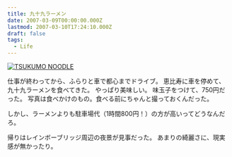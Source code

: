 ```yaml
---
title: 九十九ラーメン
date: 2007-03-09T00:00:00.000Z
lastmod: 2007-03-10T17:24:10.000Z
draft: false
tags:
  - Life
---
```


[![TSUKUMO NOODLE](https://farm1.staticflickr.com/176/416556144_567cfd8244.jpg "TSUKUMO NOODLE")](http://www.flickr.com/photos/machu/416556144/)

仕事が終わってから、ふらりと車で都心までドライブ。 恵比寿に車を停めて、九十九ラーメンを食べてきた。 やっぱり美味しい。 味玉子をつけて、750円だった。 写真は食べかけのもの。食べる前にちゃんと撮っておくんだった。

しかし、ラーメンよりも駐車場代（1時間800円！）の方が高いってどうなんだろ。

帰りはレインボーブリッジ周辺の夜景が見事だった。 あまりの綺麗さに、現実感が無かったり。
